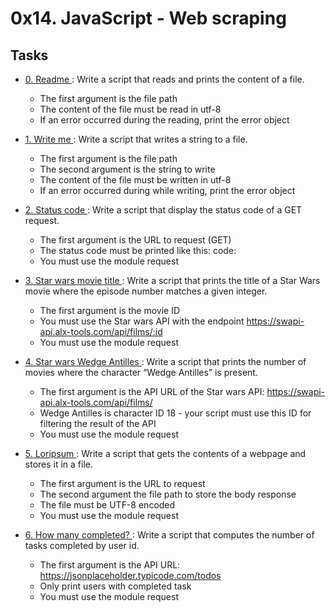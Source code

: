 # 0x14. JavaScript - Web scraping

## Tasks
* [ 0. Readme ](./0-readme.js): Write a script that reads and prints the content of a file.
    - The first argument is the file path
    - The content of the file must be read in utf-8
    - If an error occurred during the reading, print the error object

* [ 1. Write me ](./1-writeme.js): Write a script that writes a string to a file.
    - The first argument is the file path
    - The second argument is the string to write
    - The content of the file must be written in utf-8
    - If an error occurred during while writing, print the error object

* [ 2. Status code ](./2-statuscode.js): Write a script that display the status code of a GET request.
    - The first argument is the URL to request (GET)
    - The status code must be printed like this: code: <status code>
    - You must use the module request

* [ 3. Star wars movie title ](./3-starwars_title.js): Write a script that prints the title of a Star Wars movie where the episode number matches a given integer.
    - The first argument is the movie ID
    - You must use the Star wars API with the endpoint https://swapi-api.alx-tools.com/api/films/:id
    - You must use the module request

* [ 4. Star wars Wedge Antilles ](./4-starwars_count.js): Write a script that prints the number of movies where the character “Wedge Antilles” is present.
    - The first argument is the API URL of the Star wars API: https://swapi-api.alx-tools.com/api/films/
    - Wedge Antilles is character ID 18 - your script must use this ID for filtering the result of the API
    - You must use the module request

* [ 5. Loripsum ](./5-request_store.js): Write a script that gets the contents of a webpage and stores it in a file.
    - The first argument is the URL to request
    - The second argument the file path to store the body response
    - The file must be UTF-8 encoded
    - You must use the module request

* [ 6. How many completed? ](./6-completed_tasks.js): Write a script that computes the number of tasks completed by user id.
    - The first argument is the API URL: https://jsonplaceholder.typicode.com/todos
    - Only print users with completed task
    - You must use the module request
